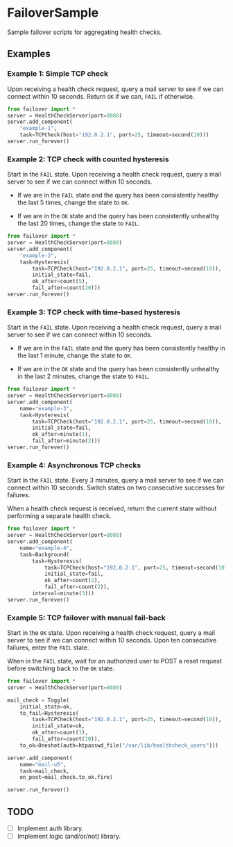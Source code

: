 # FailoverSample
Sample failover scripts for aggregating health checks.

## Examples ##

### Example 1: Simple TCP check ###

Upon receiving a health check request, query a mail server to see if we
can connect within 10 seconds.  Return `OK` if we can, `FAIL` if otherwise.

```python
from failover import *
server = HealthCheckServer(port=8080)
server.add_component(
    "example-1",
    task=TCPCheck(host="192.0.2.1", port=25, timeout=second(10)))
server.run_forever()
```

### Example 2: TCP check with counted hysteresis ###

Start in the `FAIL` state.  Upon receiving a health check request, query a
mail server to see if we can connect within 10 seconds.

*   If we are in the `FAIL` state and the query has been consistently
    healthy the last 5 times, change the state to `OK`.

*   If we are in the `OK` state and the query has been consistently
    unhealthy the last 20 times, change the state to `FAIL`.

```python
from failover import *
server = HealthCheckServer(port=8080)
server.add_component(
    "example-2",
    task=Hysteresis(
        task=TCPCheck(host="192.0.2.1", port=25, timeout=second(10)),
        initial_state=fail,
        ok_after=count(5),
        fail_after=count(20)))
server.run_forever()
```

### Example 3: TCP check with time-based hysteresis ###

Start in the `FAIL` state.  Upon receiving a health check request, query a
mail server to see if we can connect within 10 seconds.

*   If we are in the `FAIL` state and the query has been consistently
    healthy in the last 1 minute, change the state to `OK`.

*   If we are in the `OK` state and the query has been consistently
    unhealthy in the last 2 minutes, change the state to `FAIL`.

```python
from failover import *
server = HealthCheckServer(port=8080)
server.add_component(
    name="example-3",
    task=Hysteresis(
        task=TCPCheck(host="192.0.2.1", port=25, timeout=second(10)),
        initial_state=fail,
        ok_after=minute(1),
        fail_after=minute(2)))
server.run_forever()
```

### Example 4: Asynchronous TCP checks ###

Start in the `FAIL` state.  Every 3 minutes, query a mail server to see if
we can connect within 10 seconds.  Switch states on two consecutive
successes for failures.

When a health check request is received, return the current state without
performing a separate health check.

```python
from failover import *
server = HealthCheckServer(port=8080)
server.add_component(
    name="example-4",
    task=Background(
        task=Hysteresis(
            task=TCPCheck(host="192.0.2.1", port=25, timeout=second(10)),
            initial_state=fail,
            ok_after=count(2),
            fail_after=count(2)),
        interval=minute(3)))
server.run_forever()
```

### Example 5: TCP failover with manual fail-back ###

Start in the `OK` state.  Upon receiving a health check request, query a
mail server to see if we can connect within 10 seconds.  Upon ten consecutive
failures, enter the `FAIL` state.

When in the `FAIL` state, wait for an authorized user to POST a reset request
before switching back to the `OK` state.

```python
from failover import *
server = HealthCheckServer(port=8080)

mail_check = Toggle(
    initial_state=ok,
    to_fail=Hysteresis(
        task=TCPCheck(host="192.0.2.1", port=25, timeout=second(10)),
        initial_state=ok,
        ok_after=count(1),
        fail_after=count(10)),
    to_ok=Oneshot(auth=htpasswd_file("/var/lib/healthcheck_users")))

server.add_component(
    name="mail-u5",
    task=mail_check,
    on_post=mail_check.to_ok.fire)

server.run_forever()
```

## TODO ##

* [ ] Implement auth library.
* [ ] Implement logic (and/or/not) library.
